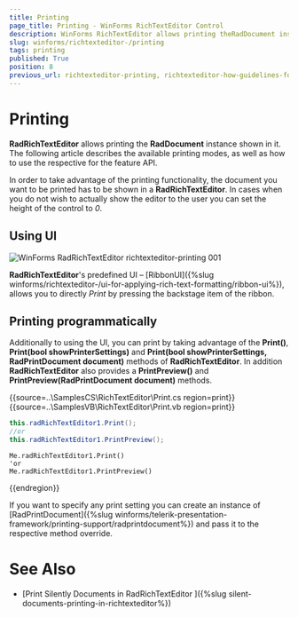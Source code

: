 ```yaml
---
title: Printing
page_title: Printing - WinForms RichTextEditor Control
description: WinForms RichTextEditor allows printing theRadDocument instance shown in it.
slug: winforms/richtexteditor-/printing
tags: printing
published: True
position: 8
previous_url: richtexteditor-printing, richtexteditor-how-guidelines-for-printing-with-raddocument
---
```


# Printing

__RadRichTextEditor__ allows printing the __RadDocument__ instance shown in it. The following article describes the available printing modes, as well as how to use the respective for the feature API.
      
In order to take advantage of the printing functionality, the document you want to be printed has to be shown in a __RadRichTextEditor__. In cases when you do not wish to actually show the editor to the user you can set the height of the control to *0*.
      
## Using UI 

![WinForms RadRichTextEditor richtexteditor-printing 001](images/richtexteditor-printing001.png)

**RadRichTextEditor**'s predefined UI – [RibbonUI]({%slug winforms/richtexteditor-/ui-for-applying-rich-text-formatting/ribbon-ui%}), allows you to directly *Print* by pressing the backstage item of the ribbon.
        
## Printing programmatically

Additionally to using the UI, you can print by taking advantage of the __Print()__,  __Print(bool showPrinterSettings)__ and __Print(bool showPrinterSettings, RadPrintDocument document)__ methods of  __RadRichTextEditor__. In addition **RadRichTextEditor** also provides a __PrintPreview()__ and __PrintPreview(RadPrintDocument document)__ methods.         

{{source=..\SamplesCS\RichTextEditor\Print.cs region=print}} 
{{source=..\SamplesVB\RichTextEditor\Print.vb region=print}} 

````C#
this.radRichTextEditor1.Print();
//or
this.radRichTextEditor1.PrintPreview();

````
````VB.NET
Me.radRichTextEditor1.Print()
'or
Me.radRichTextEditor1.PrintPreview()

````

{{endregion}} 

If you want to specify any print setting you can create an instance of [RadPrintDocument]({%slug winforms/telerik-presentation-framework/printing-support/radprintdocument%}) and pass it to the respective method override.

# See Also

* [Print Silently Documents in RadRichTextEditor ]({%slug silent-documents-printing-in-richtexteditor%}) 
        
